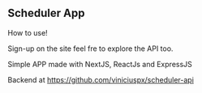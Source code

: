 ## Scheduler App

How to use!

Sign-up on the site feel fre to explore the API too.

Simple APP made with NextJS, ReactJs and ExpressJS

Backend at https://github.com/viniciuspx/scheduler-api

